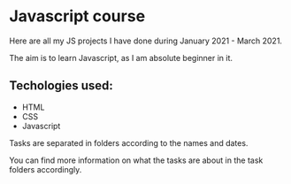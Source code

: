 # Javascript course

Here are all my JS projects I have done during January 2021 - March 2021.

The aim is to learn Javascript, as I am absolute beginner in it.

## Techologies used:

- HTML
- CSS
- Javascript

Tasks are separated in folders according to the names and dates.

You can find more information on what the tasks are about in the task folders accordingly.
